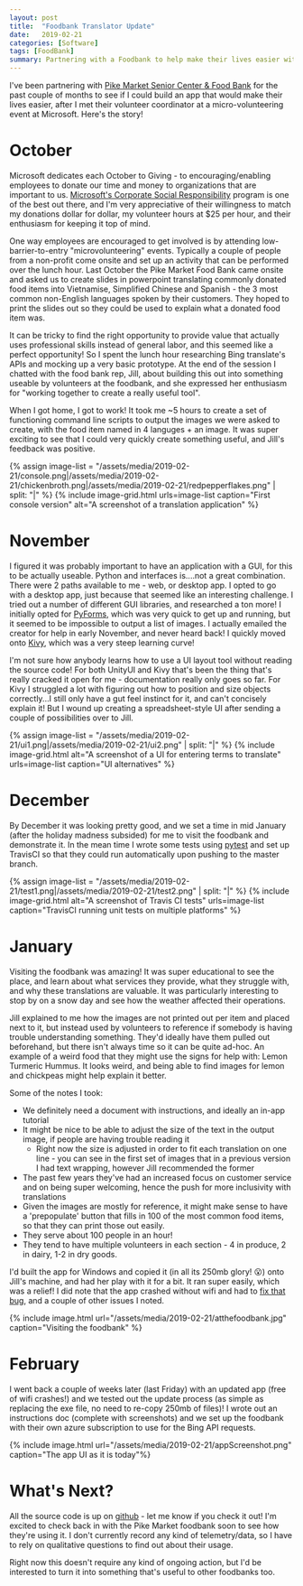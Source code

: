 ```yaml
---
layout: post
title:  "Foodbank Translator Update"
date:   2019-02-21
categories: [Software]
tags: [FoodBank]
summary: Partnering with a Foodbank to help make their lives easier with an app for translating food items into other languages
---
```


I've been partnering with [Pike Market Senior Center & Food Bank][foodbank] for the past couple of months to see if I could build an app that would make their lives easier, after I met their volunteer coordinator at a micro-volunteering event at Microsoft. Here's the story!

# October #
Microsoft dedicates each October to Giving - to encouraging/enabling employees to donate our time and money to organizations that are important to us. [Microsoft's Corporate Social Responsibility][csr] program is one of the best out there, and I'm very appreciative of their willingness to match my donations dollar for dollar, my volunteer hours at $25 per hour, and their enthusiasm for keeping it top of mind.

One way employees are encouraged to get involved is by attending low-barrier-to-entry "microvolunteering" events. Typically a couple of people from a non-profit come onsite and set up an activity that can be performed over the lunch hour. Last October the Pike Market Food Bank came onsite and asked us to create slides in powerpoint translating commonly donated food items into Vietnamise, Simplified Chinese and Spanish - the 3 most common non-English languages spoken by their customers. They hoped to print the slides out so they could be used to explain what a donated food item was.

It can be tricky to find the right opportunity to provide value that actually uses professional skills instead of general labor, and this seemed like a perfect opportunity! So I spent the lunch hour researching Bing translate's APIs and mocking up a very basic prototype. At the end of the session I chatted with the food bank rep, Jill, about building this out into something useable by volunteers at the foodbank, and she expressed her enthusiasm for "working together to create a really useful tool".

When I got home, I got to work! It took me ~5 hours to create a set of functioning command line scripts to output the images we were asked to create, with the food item named in 4 languges + an image. It was super exciting to see that I could very quickly create something useful, and Jill's feedback was positive.

{% assign image-list = "/assets/media/2019-02-21/console.png|/assets/media/2019-02-21/chickenbroth.png|/assets/media/2019-02-21/redpepperflakes.png" | split: "|" %}
{% include image-grid.html urls=image-list caption="First console version" alt="A screenshot of a translation application"  %}

# November #

I figured it was probably important to have an application with a GUI, for this to be actually useable. Python and interfaces is....not a great combination. There were 2 paths available to me - web, or desktop app. I opted to go with a desktop app, just because that seemed like an interesting challenge. I tried out a number of different GUI libraries, and researched a ton more! I initially opted for [PyForms][pyforms], which was very quick to get up and running, but it seemed to be impossible to output a list of images. I actually emailed the creator for help in early November, and never heard back! I quickly moved onto [Kivy][kivy], which was a very steep learning curve!

I'm not sure how anybody learns how to use a UI layout tool without reading the source code! For both UnityUI and Kivy that's been the thing that's really cracked it open for me - documentation really only goes so far. For Kivy I struggled a lot with figuring out how to position and size objects correctly...I still only have a gut feel instinct for it, and can't concisely explain it! But I wound up creating a spreadsheet-style UI after sending a couple of possibilities over to Jill.

{% assign image-list = "/assets/media/2019-02-21/ui1.png|/assets/media/2019-02-21/ui2.png" | split: "|" %}
{% include image-grid.html alt="A screenshot of a UI for entering terms to translate" urls=image-list caption="UI alternatives" %}

# December #
By December it was looking pretty good, and we set a time in mid January (after the holiday madness subsided) for me to visit the foodbank and demonstrate it. In the mean time I wrote some tests using [pytest] and set up TravisCI so that they could run automatically upon pushing to the master branch.

{% assign image-list = "/assets/media/2019-02-21/test1.png|/assets/media/2019-02-21/test2.png" | split: "|" %}
{% include image-grid.html alt="A screenshot of Travis CI tests" urls=image-list caption="TravisCI running unit tests on multiple platforms" %}

# January #

Visiting the foodbank was amazing! It was super educational to see the place, and learn about what services they provide, what they struggle with, and why these translations are valuable. It was particularly interesting to stop by on a snow day and see how the weather affected their operations. 

Jill explained to me how the images are not printed out per item and placed next to it, but instead used by volunteers to reference if somebody is having trouble understanding something. They'd ideally have them pulled out beforehand, but there isn't always time so it can be quite ad-hoc. An example of a weird food that they might use the signs for help with: Lemon Turmeric Hummus. It looks weird, and being able to find images for lemon and chickpeas might help explain it better.

Some of the notes I took:
- We definitely need a document with instructions, and ideally an in-app tutorial
- It might be nice to be able to adjust the size of the text in the output image, if people are having trouble reading it
    - Right now the size is adjusted in order to fit each translation on one line - you can see in the first set of images that in a previous version I had text wrapping, however Jill recommended the former
- The past few years they've had an increased focus on customer service and on being super welcoming, hence the push for more inclusivity with translations
- Given the images are mostly for reference, it might make sense to have a 'prepopulate' button that fills in 100 of the most common food items, so that they can print those out easily.
- They serve about 100 people in an hour!
- They tend to have multiple volunteers in each section - 4 in produce, 2 in dairy, 1-2 in dry goods.

I'd built the app for Windows and copied it (in all its 250mb glory! 😮) onto Jill's machine, and had her play with it for a bit. It ran super easily, which was a relief! I did note that the app crashed without wifi and had to [fix that bug][wifi], and a couple of other issues I noted.

{% include image.html url="/assets/media/2019-02-21/atthefoodbank.jpg" caption="Visiting the foodbank" %}

# February #

I went back a couple of weeks later (last Friday) with an updated app (free of wifi crashes!) and we tested out the update process (as simple as replacing the exe file, no need to re-copy 250mb of files)! I wrote out an instructions doc (complete with screenshots) and we set up the foodbank with their own azure subscription to use for the Bing API requests.

{% include image.html url="/assets/media/2019-02-21/appScreenshot.png" caption="The app UI as it is today"%}

# What's Next? #
All the source code is up on [github][github] - let me know if you check it out! I'm excited to check back in with the Pike Market foodbank soon to see how they're using it. I don't currently record any kind of telemetry/data, so I have to rely on qualitative questions to find out about their usage.

Right now this doesn't require any kind of ongoing action, but I'd be interested to turn it into something that's useful to other foodbanks too.

[github]: https://github.com/abethcrane/food-bank-translator
[csr]: https://www.microsoft.com/en-us/corporate-responsibility
[pyforms]: https://pyforms.readthedocs.io/
[kivy]: https://kivy.org/doc/stable/
[wifi]: https://github.com/abethcrane/food-bank-translator/commit/3fe56ff173c1eb31f3bbe5601dbdc5aa7c7efbf9
[foodbank]: https://www.pmsc-fb.org/
[pytest]: https://duckduckgo.com/?q=pytest&t=ffab&ia=web